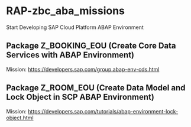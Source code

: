 # RAP-zbc_aba_missions
Start Developing SAP Cloud Platform ABAP Environment

## Package Z_BOOKING_EOU (Create Core Data Services with ABAP Environment)
Mission: https://developers.sap.com/group.abap-env-cds.html

## Package Z_ROOM_EOU (Create Data Model and Lock Object in SCP ABAP Environment)
Mission: https://developers.sap.com/tutorials/abap-environment-lock-object.html
